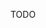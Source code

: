 <!-- --- title: PROPPATCH Method -->
<!-- --- method: PROPPATCH -->
<!-- --- type: method -->
<!-- --- method_properties: idempotent -->

TODO

